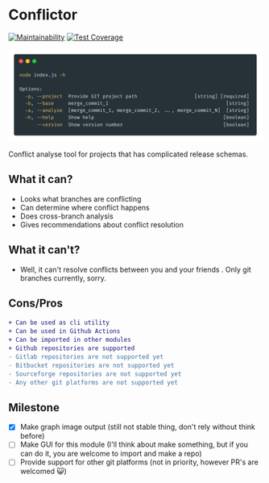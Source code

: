 # Conflictor
[![Maintainability](https://api.codeclimate.com/v1/badges/3390baf2c0eb32d61d4d/maintainability)](https://codeclimate.com/github/shpingalet007/conflictor/maintainability) [![Test Coverage](https://api.codeclimate.com/v1/badges/3390baf2c0eb32d61d4d/test_coverage)](https://codeclimate.com/github/shpingalet007/conflictor/test_coverage)

<img src="https://github.com/shpingalet007/conflictor/blob/main/readme/how-to-use.png" width="800" />

Conflict analyse tool for projects that has complicated release schemas.

## What it can?
- Looks what branches are conflicting
- Can determine where conflict happens
- Does cross-branch analysis
- Gives recommendations about conflict resolution

## What it can't?
- Well, it can't resolve conflicts between you and your friends . Only git branches currently, sorry.

## Cons/Pros
```diff
+ Can be used as cli utility
+ Can be used in Github Actions
+ Can be imported in other modules
+ Github repositories are supported
- Gitlab repositories are not supported yet
- Bitbucket repositories are not supported yet
- Sourceforge repositories are not supported yet
- Any other git platforms are not supported yet
```

## Milestone
- [x] Make graph image output (still not stable thing, don't rely without think before)
- [ ] Make GUI for this module (I'll think about make something, but if you can do it, you are welcome to import and make a repo)
- [ ] Provide support for other git platforms (not in priority, however PR's are welcomed 😺)
